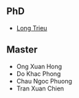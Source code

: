 <markdown>

## PhD
- [Long Trieu](https://nguyenlab.github.io/member/long-trieu.html)

## Master
- Ong Xuan Hong
- Do Khac Phong
- Chau Ngoc Phuong
- Tran Xuan Chien

</markdown>
